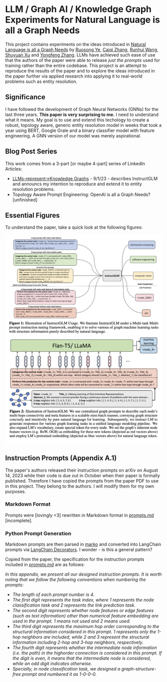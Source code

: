 # LLM / Graph AI / Knowledge Graph Experiments for Natural Language is all a Graph Needs

This project contains experiments on the ideas introduced in [Natural Language is all a Graph Needs](https://arxiv.org/abs/2308.07134) by [Ruosong Ye](https://www.linkedin.com/in/ruosong-ye-a0507724b/), [Caiqi Zhang](https://www.linkedin.com/in/caiqi-alex-zhang-%E5%BC%A0%E8%94%A1%E5%90%AF-99074519b/), [Runhui Wang](https://www.linkedin.com/in/runhui-wang/), [Shuyuan Xu](https://www.linkedin.com/in/shuyuan-xu-870206158/) and [Yongfeng Zhang](https://www.linkedin.com/in/zhangyongfeng/). LLMs have achieved such ease of use that the authors of the paper were able to release _just the prompts_ used for training rather than the entire codebase. This project is an attempt to reproduce the results of the paper and to explore the ideas introduced in the paper further via applied research into applying it to real-world problems such as entity resolution.

## Significance

I have followed the development of Graph Neural Networks (GNNs) for the last three years. **This paper is very surprising to me.** I need to understand what it means. My goal is to use and extend this techology to create a robust, topology aware, generic entity resolution model in weeks that took a year using BERT, Google Grale and a binary classifier model with feature engineering. A GNN version of our model was merely aspirational. 

## Blog Post Series

This work comes from a 3-part [or maybe 4-part] series of LinkedIn Articles:

* [LLMs-represent->Knowledge Graphs](https://www.linkedin.com/pulse/instructglm-knowledge-graphsrepresentedbyllms-russell-jurney/?trackingId=slyb9SVqTeemAVP8d4Zz5Q%3D%3D) - 9/1/23 - describes InstructGLM and announcs my intention to reproduce and extend it to entity resolution problems.
* Topology Aware Prompt Engineering: OpenAI is all a Graph Needs? [unfinished]

## Essential Figures

To understand the paper, take a quick look at the following figures:

<center><img src="images/InstructGLM_Usage.jpg" /></center>

<center><img src="images/InstructGLM_Architecture.jpg" /></center>

## Instruction Prompts (Appendix A.1)

The paper's authors released their instruction prompts on arXiv on August 14, 2023 while their code is due out in October when their paper is formally published. Therefore I have copied the prompts from the paper PDF to use in this project. They belong to the authors. I will modify them for my own purposes.

### Markdown Format

Prompts were [lovingly <3] rewritten in Markdown format in [prompts.md](prompts.md) [incomplete].

### Python Prompt Generation

Markdown prompts are then parsed in [marko](https://marko-py.readthedocs.io/en/latest/) and converted into LangChain prompts via [LangChain Decorators](https://python.langchain.com/docs/integrations/providers/langchain_decorators). I wonder - is this a general pattern?

Copied from the paper, the specification for the instruction prompts included in [prompts.md](prompts.md) are as follows:

_In this appendix, we present all our designed instruction prompts. It is worth noting that we follow
the following conventions when numbering the prompts:_

- _The length of each prompt number is 4._
- _The first digit represents the task index, where 1 represents the node classification task and 2 represents the link prediction task._
- _The second digit represents whether node features or edge features (such as text information) other than numerical feature embedding are used in the prompt. 1 means not used and 2 means used._
- _The third digit represents the maximum hop order corresponding to the structural information considered in this prompt. 1 represents only the 1-hop neighbors are included, while 2 and 3 represent the structural information including 2-hop and 3-hop neighbors, respectively._
- _The fourth digit represents whether the intermediate node information (i.e. the path) in the highorder connection is considered in this prompt. If the digit is even, it means that the intermediate
node is considered, while an odd digit indicates otherwise._
- _Specially, in node classification task, we designed a graph-structure-free prompt and numbered it as 1-0-0-0._
